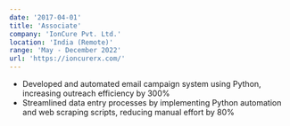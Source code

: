 ```yaml
---
date: '2017-04-01'
title: 'Associate'
company: 'IonCure Pvt. Ltd.'
location: 'India (Remote)'
range: 'May - December 2022'
url: 'https://ioncurerx.com/'
---
```


- Developed and automated email campaign system using Python, increasing outreach efficiency by 300%
- Streamlined data entry processes by implementing Python automation and web scraping scripts, reducing manual effort by 80%
